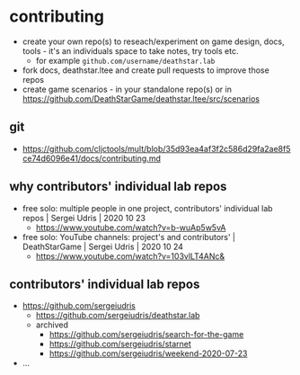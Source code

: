 # contributing

- create your own repo(s) to reseach/experiment on game design, docs, tools - it's an individuals space to take notes, try tools etc.
    - for example `github.com/username/deathstar.lab`
- fork docs, deathstar.ltee and create pull requests to improve those repos
- create game scenarios - in your standalone repo(s) or in https://github.com/DeathStarGame/deathstar.ltee/src/scenarios

## git

- https://github.com/cljctools/mult/blob/35d93ea4af3f2c586d29fa2ae8f5ce74d6096e41/docs/contributing.md

## why contributors' individual lab repos

- free solo: multiple people in one project, contributors' individual lab repos | Sergei Udris | 2020 10 23
    - https://www.youtube.com/watch?v=b-wuAp5w5vA
- free solo: YouTube channels: project's and contributors' | DeathStarGame | Sergei Udris | 2020 10 24
    - https://www.youtube.com/watch?v=103vlLT4ANc&

## contributors' individual lab repos

- https://github.com/sergeiudris
    - https://github.com/sergeiudris/deathstar.lab
    - archived
        - https://github.com/sergeiudris/search-for-the-game
        - https://github.com/sergeiudris/starnet
        - https://github.com/sergeiudris/weekend-2020-07-23
- ...
